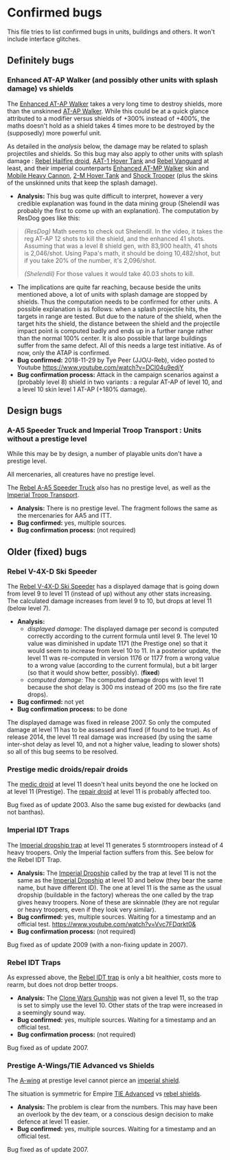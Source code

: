 # Confirmed bugs

This file tries to list confirmed bugs in units, buildings and others. It won't include interface glitches.

## Definitely bugs

### Enhanced AT-AP Walker (and possibly other units with splash damage) vs shields

The [Enhanced AT-AP Walker](eqpRebelATAPHalfSkin.html) takes a very long
time to destroy shields, more than the unskinned [AT-AP
Walker](ATAP.html). While this could be at a quick glance attributed to
a modifier versus shields of +300% instead of +400%, the maths doesn't
hold as a shield takes 4 times more to be destroyed by the (supposedly)
more powerful unit.

As detailed in the *analysis* below, the damage may be related to splash
projectiles and shields. So this bug may also apply to other units with
splash damage : [Rebel Hailfire droid](Hailfire.html), [AAT-1 Hover
Tank](AAT1.html) and [Rebel Vanguard](Vanguard.html) at least, and their
imperial counterparts [Enhanced AT-MP
Walker](eqpEmpireATMPHalfSkin.html) skin and [Mobile Heavy
Cannon](MHC.html), [2-M Hover Tank](2MTank.html) and [Shock
Trooper](Shock.html) (plus the skins of the unskinned units that keep
the splash damage).

  * **Analysis:** This bug was quite difficult to interpret, however a
    very credible explanation was found in the data mining group
    (Shelendil was probably the first to come up with an
    explanation). The computation by ResDog goes like this:

> _(ResDog)_ Math seems to check out Shelendil. In the video, it takes the
> reg AT-AP 12 shots to kill the shield, and the enhanced 41
> shots. Assuming that was a level 8 shield gen, with 83,900 health, 41
> shots is 2,046/shot. Using Papa's math, it should be doing
> 10,482/shot, but if you take 20% of the number, it's 2,096/shot.
>
> _(Shelendil)_ For those values it would take 40.03 shots to kill.

  * The implications are quite far reaching, because beside the units
    mentioned above, a lot of units with splash damage are stopped by
    shields. Thus the computation needs to be confirmed for other units.
    A possible explanation is as follows: when a splash projectile hits,
    the targets in range are tested. But due to the nature of the
    shield, when the target hits the shield, the distance between the
    shield and the projectile impact point is computed badly and ends up
    in a further range rather than the normal 100% center. It is also
    possible that large buildings suffer from the same defect. All of
    this needs a large test initiative. As of now, only the ATAP is confirmed.
  * **Bug confirmed:** 2018-11-29 by Tye Peer (JJO/J-Reb), video posted to Youtube https://www.youtube.com/watch?v=DCl04u9edjY
  * **Bug confirmation process:** Attack in the campaign scenarios against a (probably level 8) shield in two variants : a regular AT-AP of level 10, and a level 10 skin level 1 AT-AP (+180% damage).


## Design bugs

### A-A5 Speeder Truck and Imperial Troop Transport : Units without a prestige level

While this may be by design, a number of playable units don't have a
prestige level.

All mercenaries, all creatures have no prestige level.

The [Rebel A-A5 Speeder Truck](RebelTransportVehicle.html) also has no prestige level, as well as the [Imperial Troop Transport](EmpireTransportVehicle.html).

  * **Analysis:** There is no prestige level. The fragment follows the same as the mercenaries for AA5 and ITT.
  * **Bug confirmed:** yes, multiple sources.
  * **Bug confirmation process:** (not required)

## Older (fixed) bugs

### Rebel V-4X-D Ski Speeder

The [Rebel V-4X-D Ski Speeder](PolarShip.html) has a displayed damage that is going down from level 9 to level 11 (instead of up) without any other stats increasing. The calculated damage increases from level 9 to 10, but drops at level 11 (below level 7).

  * **Analysis:**
    * _displayed damage_: The displayed damage per second is computed correctly according to the current formula until level 9. The level 10 value was diminished in update 1171 (the Prestige one) so that it would seem to increase from level 10 to 11. In a posterior update, the level 11 was re-computed in version 1176 or 1177 from a wrong value to a wrong value (according to the current formula), but a bit larger (so that it would show better, possibly). (**fixed**)
    * _computed damage_: The computed damage drops with level 11 because the shot delay is 300 ms instead of 200 ms (so the fire rate drops).
  * **Bug confirmed:** not yet
  * **Bug confirmation process:** to be done

The displayed damage was fixed in release 2007. So only the computed damage at level 11 has to be assessed and fixed (if found to be true). As of release 2014, the level 11 real damage was increased (by using the same inter-shot delay as level 10, and not a higher value, leading to slower shots) so all of this bug seems to be resolved.

### Prestige medic droids/repair droids

The [medic droid](Medic.html) at level 11 doesn't heal units beyond the one he locked on at level 11 (Prestige).
The [repair droid](Technician.html) at level 11 is probably affected too.

Bug fixed as of update 2003. Also the same bug existed for dewbacks (and not banthas).

### Imperial IDT Traps

The [Imperial dropship trap](empireTrapDropship.html) at level 11 generates 5 stormtroopers instead of 4 heavy troopers. Only the Imperial faction suffers from this. See below for the Rebel IDT Trap.

  * **Analysis:** The [Imperial Dropship](ImperialDropship.html) called by the trap at level 11 is not the same as the [Imperial Dropship](ImperialDropshipTrap.html) at level 10 and below (they bear the same name, but have different ID). The one at level 11 is the same as the usual dropship (buildable in the factory) whereas the one called by the trap gives heavy troopers. None of these are skinnable (they are not regular or heavy troopers, even if they look very similar).
  * **Bug confirmed:** yes, multiple sources. Waiting for a timestamp and an official test. https://www.youtube.com/watch?v=Vvc7FDqrkt0&
  * **Bug confirmation process:** (not required)

Bug fixed as of update 2009 (with a non-fixing update in 2007).

### Rebel IDT Traps

As expressed above, the [Rebel IDT trap](rebelTrapDropship.html) is only a bit healthier, costs more to rearm, but does not drop better troops.

  * **Analysis:** The [Clone Wars Gunship](CloneWarsGunshipTrap.html) was not given a level 11, so the trap is set to simply use the level 10. Other stats of the trap were increased in a seemingly sound way.
  * **Bug confirmed:** yes, multiple sources. Waiting for a timestamp and an official test.
  * **Bug confirmation process:** (not required)

Bug fixed as of update 2007.


### Prestige A-Wings/TIE Advanced vs Shields

The [A-wing](AWing.html) at prestige level cannot pierce an [imperial shield](empireShieldGenerator.html).

The situation is symmetric for Empire [TIE Advanced](TieAdvanced.html) vs [rebel shields](rebelShieldGenerator.html).

  * **Analysis:** The problem is clear from the numbers. This may have been an overlook by the dev team, or a conscious design decision to make defence at level 11 easier.
  * **Bug confirmed:** yes, multiple sources. Waiting for a timestamp and an official test.

Bug fixed as of update 2007.
